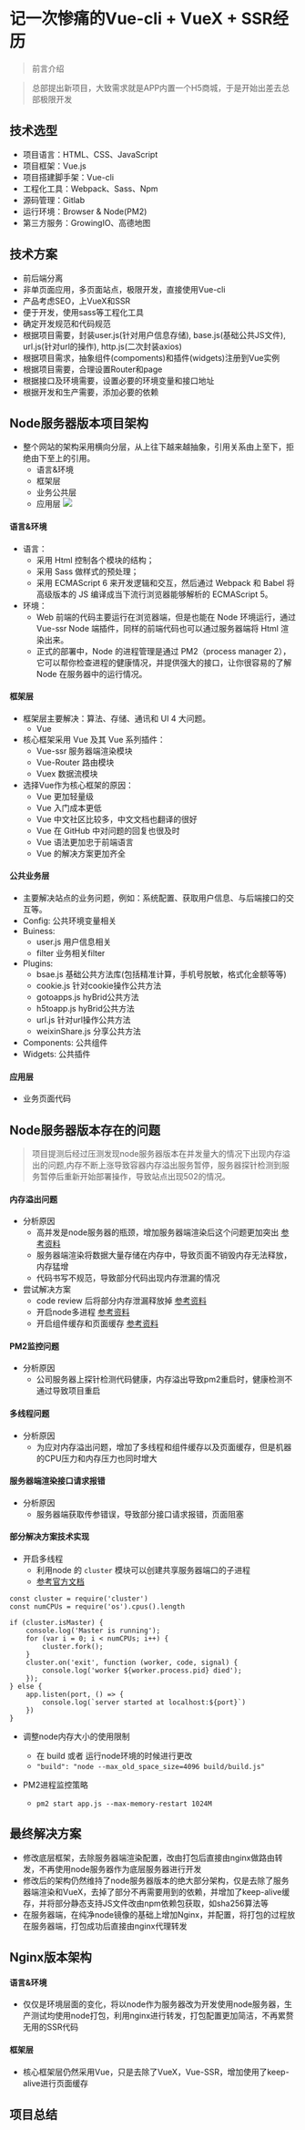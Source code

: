 # 记一次惨痛的Vue-cli + VueX + SSR经历
> 前言介绍

> 总部提出新项目，大致需求就是APP内置一个H5商城，于是开始出差去总部极限开发

## 技术选型
* 项目语言：HTML、CSS、JavaScript
* 项目框架：Vue.js
* 项目搭建脚手架：Vue-cli
* 工程化工具：Webpack、Sass、Npm
* 源码管理：Gitlab
* 运行环境：Browser & Node(PM2)
* 第三方服务：GrowingIO、高德地图

## 技术方案
* 前后端分离
* 非单页面应用，多页面站点，极限开发，直接使用Vue-cli
* 产品考虑SEO，上VueX和SSR
* 便于开发，使用sass等工程化工具
* 确定开发规范和代码规范
* 根据项目需要，封装user.js(针对用户信息存储), base.js(基础公共JS文件), url.js(针对url的操作), http.js(二次封装axios)
* 根据项目需求，抽象组件(compoments)和插件(widgets)注册到Vue实例
* 根据项目需要，合理设置Router和page
* 根据接口及环境需要，设置必要的环境变量和接口地址
* 根据开发和生产需要，添加必要的依赖

## Node服务器版本项目架构
* 整个网站的架构采用横向分层，从上往下越来越抽象，引用关系由上至下，拒绝由下至上的引用。
	* 语言&环境
	* 框架层
	* 业务公共层
	* 应用层
![](../images/hmall-basic.jpg)

#### 语言&环境
* 语言：
	* 采用 Html 控制各个模块的结构；
	* 采用 Sass 做样式的预处理；
	* 采用 ECMAScript 6 来开发逻辑和交互，然后通过 Webpack 和 Babel 将高级版本的 JS 编译成当下流行浏览器能够解析的 ECMAScript 5。
* 环境：
	* Web 前端的代码主要运行在浏览器端，但是也能在 Node 环境运行，通过 Vue-ssr Node 端插件，同样的前端代码也可以通过服务器端将 Html 渲染出来。
	* 正式的部署中，Node 的进程管理是通过 PM2（process manager 2），它可以帮你检查进程的健康情况，并提供强大的接口，让你很容易的了解 Node 在服务器中的运行情况。

#### 框架层
* 框架层主要解决：算法、存储、通讯和 UI 4 大问题。
	* Vue
* 核心框架采用 Vue 及其 Vue 系列插件：
	* Vue-ssr 服务器端渲染模块
	* Vue-Router 路由模块
	* Vuex 数据流模块
* 选择Vue作为核心框架的原因：
	* Vue 更加轻量级
	* Vue 入门成本更低
	* Vue 中文社区比较多，中文文档也翻译的很好
	* Vue 在 GitHub 中对问题的回复也很及时
	* Vue 语法更加忠于前端语言
	* Vue 的解决方案更加齐全

#### 公共业务层
* 主要解决站点的业务问题，例如：系统配置、获取用户信息、与后端接口的交互等。
* Config: 公共环境变量相关
* Buiness:
	* user.js 用户信息相关
	* filter 业务相关filter
* Plugins:
	* bsae.js 基础公共方法库(包括精准计算，手机号脱敏，格式化金额等等)
	* cookie.js 针对cookie操作公共方法
	* gotoapps.js hyBrid公共方法
	* h5toapp.js  hyBrid公共方法
	* url.js  针对url操作公共方法
	* weixinShare.js  分享公共方法
* Components:  公共组件
* Widgets: 公共插件

#### 应用层
* 业务页面代码

## Node服务器版本存在的问题

> 项目提测后经过压测发现node服务器版本在并发量大的情况下出现内存溢出的问题,内存不断上涨导致容器内存溢出服务暂停，服务器探针检测到服务暂停后重新开始部署操作，导致站点出现502的情况。

#### 内存溢出问题
* 分析原因
	* 高并发是node服务器的瓶颈，增加服务器端渲染后这个问题更加突出 [参考资料](https://gitbook.cn/books/591170568b2c1f0f85f3b8fb/index.html)
	* 服务器端渲染将数据大量存储在内存中，导致页面不销毁内存无法释放，内存猛增
	* 代码书写不规范，导致部分代码出现内存泄漏的情况
* 尝试解决方案
	* code review 后将部分内存泄漏释放掉	[参考资料](http://www.ayqy.net/blog/js%E5%86%85%E5%AD%98%E6%B3%84%E6%BC%8F%E6%8E%92%E6%9F%A5%E6%96%B9%E6%B3%95/)
	* 开启node多进程	[参考资料](https://blog.csdn.net/u012251421/article/details/76262949)
	* 开启组件缓存和页面缓存	[参考资料](http://www.ayqy.net/blog/js%E5%86%85%E5%AD%98%E6%B3%84%E6%BC%8F%E6%8E%92%E6%9F%A5%E6%96%B9%E6%B3%95/)

#### PM2监控问题
* 分析原因
	* 公司服务器上探针检测代码健康，内存溢出导致pm2重启时，健康检测不通过导致项目重启

#### 多线程问题
* 分析原因
	* 为应对内存溢出问题，增加了多线程和组件缓存以及页面缓存，但是机器的CPU压力和内存压力也同时增大

#### 服务器端渲染接口请求报错
* 分析原因
	* 服务器端获取传参错误，导致部分接口请求报错，页面阻塞

#### 部分解决方案技术实现
* 开启多线程
	* 利用node 的 `cluster` 模块可以创建共享服务器端口的子进程
	* [参考官方文档](http://nodejs.cn/api/cluster.html)

```
const cluster = require('cluster')
const numCPUs = require('os').cpus().length

if (cluster.isMaster) {
    console.log('Master is running');
    for (var i = 0; i < numCPUs; i++) {
        cluster.fork();
    }
    cluster.on('exit', function (worker, code, signal) {
        console.log('worker ${worker.process.pid} died');
    });
} else {
    app.listen(port, () => {
        console.log(`server started at localhost:${port}`)
    })
}
```

* 调整node内存大小的使用限制
	* 在 build 或者 运行node环境的时候进行更改
	* `"build": "node --max_old_space_size=4096 build/build.js"` 

* PM2进程监控策略
	* `pm2 start app.js --max-memory-restart 1024M`

## 最终解决方案
* 修改底层框架，去除服务器端渲染配置，改由打包后直接由nginx做路由转发，不再使用node服务器作为底层服务器进行开发
* 修改后的架构仍然维持了node服务器版本的绝大部分架构，仅是去除了服务器端渲染和VueX，去掉了部分不再需要用到的依赖，并增加了keep-alive缓存，并将部分静态支持JS文件改由npm依赖包获取，如sha256算法等
* 在服务器端，在纯净node镜像的基础上增加Nginx，并配置，将打包的过程放在服务器端，打包成功后直接由nginx代理转发

## Nginx版本架构
#### 语言&环境
* 仅仅是环境层面的变化，将以node作为服务器改为开发使用node服务器，生产测试均使用node打包，利用nginx进行转发，打包配置更加简洁，不再累赘无用的SSR代码

#### 框架层
* 核心框架层仍然采用Vue，只是去除了VueX，Vue-SSR，增加使用了keep-alive进行页面缓存

## 项目总结